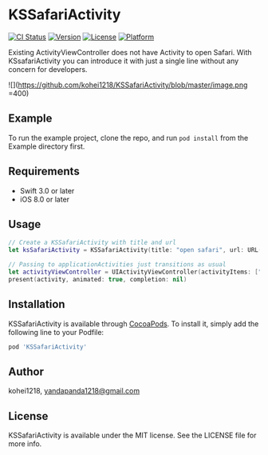 # KSSafariActivity

[![CI Status](https://img.shields.io/travis/kohei1218/KSSafariActivity.svg?style=flat)](https://travis-ci.org/kohei1218/KSSafariActivity)
[![Version](https://img.shields.io/cocoapods/v/KSSafariActivity.svg?style=flat)](https://cocoapods.org/pods/KSSafariActivity)
[![License](https://img.shields.io/cocoapods/l/KSSafariActivity.svg?style=flat)](https://cocoapods.org/pods/KSSafariActivity)
[![Platform](https://img.shields.io/cocoapods/p/KSSafariActivity.svg?style=flat)](https://cocoapods.org/pods/KSSafariActivity)

Existing ActivityViewController does not have Activity to open Safari. With KSsafariActivity you can introduce it with just a single line without any concern for developers.

![](https://github.com/kohei1218/KSSafariActivity/blob/master/image.png =400)

## Example

To run the example project, clone the repo, and run `pod install` from the Example directory first.

## Requirements
- Swift 3.0 or later
- iOS 8.0 or later

## Usage
```swift
// Create a KSSafariActivity with title and url
let ksSafariActivity = KSSafariActivity(title: "open safari", url: URL(string: "https://yourUrl"))

// Passing to applicationActivities just transitions as usual
let activityViewController = UIActivityViewController(activityItems: [""], applicationActivities: [ksSafariActivity])
present(activity, animated: true, completion: nil)
```

## Installation

KSSafariActivity is available through [CocoaPods](https://cocoapods.org). To install
it, simply add the following line to your Podfile:

```ruby
pod 'KSSafariActivity'
```

## Author

kohei1218, yandapanda1218@gmail.com

## License

KSSafariActivity is available under the MIT license. See the LICENSE file for more info.
